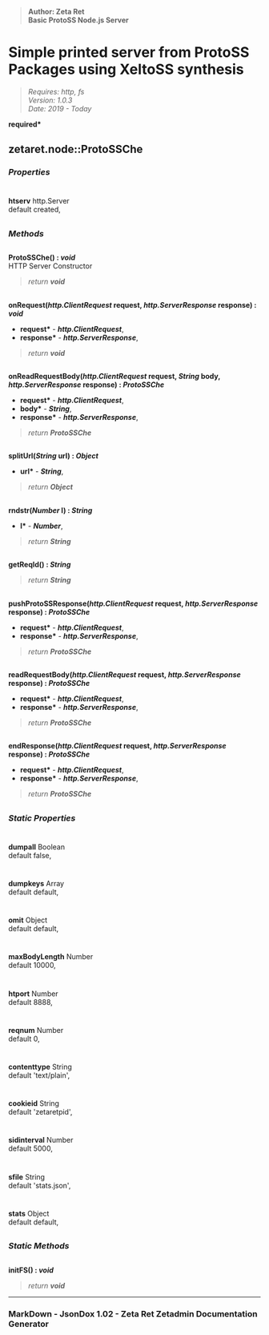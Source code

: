 > __Author: Zeta Ret__  
> __Basic ProtoSS Node.js Server__  
# Simple printed server from ProtoSS Packages using XeltoSS synthesis  
> *Requires: http, fs*  
> *Version: 1.0.3*  
> *Date: 2019 - Today*  

__required*__

## zetaret.node::ProtoSSChe  

### *Properties*  

#  
__htserv__ http.Server  
default created,   


##  
### *Methods*  

##  
__ProtoSSChe() : *void*__  
HTTP Server Constructor  
> *return __void__*  

##  
__onRequest(*http.ClientRequest* request, *http.ServerResponse* response) : *void*__  

- __request*__ - __*http.ClientRequest*__,   
- __response*__ - __*http.ServerResponse*__,   
> *return __void__*  

##  
__onReadRequestBody(*http.ClientRequest* request, *String* body, *http.ServerResponse* response) : *ProtoSSChe*__  

- __request*__ - __*http.ClientRequest*__,   
- __body*__ - __*String*__,   
- __response*__ - __*http.ServerResponse*__,   
> *return __ProtoSSChe__*  

##  
__splitUrl(*String* url) : *Object*__  

- __url*__ - __*String*__,   
> *return __Object__*  

##  
__rndstr(*Number* l) : *String*__  

- __l*__ - __*Number*__,   
> *return __String__*  

##  
__getReqId() : *String*__  

> *return __String__*  

##  
__pushProtoSSResponse(*http.ClientRequest* request, *http.ServerResponse* response) : *ProtoSSChe*__  

- __request*__ - __*http.ClientRequest*__,   
- __response*__ - __*http.ServerResponse*__,   
> *return __ProtoSSChe__*  

##  
__readRequestBody(*http.ClientRequest* request, *http.ServerResponse* response) : *ProtoSSChe*__  

- __request*__ - __*http.ClientRequest*__,   
- __response*__ - __*http.ServerResponse*__,   
> *return __ProtoSSChe__*  

##  
__endResponse(*http.ClientRequest* request, *http.ServerResponse* response) : *ProtoSSChe*__  

- __request*__ - __*http.ClientRequest*__,   
- __response*__ - __*http.ServerResponse*__,   
> *return __ProtoSSChe__*  

##  
### *Static Properties*  

#  
__dumpall__ Boolean  
default false,   

#  
__dumpkeys__ Array  
default default,   

#  
__omit__ Object  
default default,   

#  
__maxBodyLength__ Number  
default 10000,   

#  
__htport__ Number  
default 8888,   

#  
__reqnum__ Number  
default 0,   

#  
__contenttype__ String  
default 'text/plain',   

#  
__cookieid__ String  
default 'zetaretpid',   

#  
__sidinterval__ Number  
default 5000,   

#  
__sfile__ String  
default 'stats.json',   

#  
__stats__ Object  
default default,   

##  
### *Static Methods*  

##  
__initFS() : *void*__  

> *return __void__*  

---  
### MarkDown - JsonDox 1.02 - Zeta Ret Zetadmin Documentation Generator

